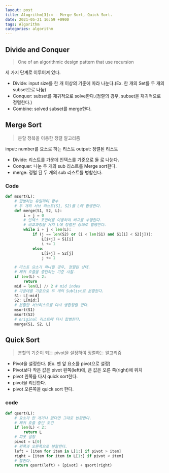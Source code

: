```yaml
---
layout: post
title: Alogrithm[3]:⭐ - Merge Sort, Quick Sort. 
date: 2021-05-21 16:59 +0900
tags: Algorithm
categories: algorithm
---
```


## Divide and Conquer

>One of an algorithmic design pattern that use recursion

세 가지 단계로 이루어져 있다.

- Divide: input size를 한 개 이상의 기준에 따라 나눈다.(Ex. 한 개의 Set를 두 개의 subset으로 나눔)
- Conquer: subset를 재귀적으로 solve한다.(정렬의 경우, subset을 재귀적으로 정렬한다.)
- Combine: solved subset를 merge한다.

## Merge Sort

>분할 정복을 이용한 정렬 알고리즘

input: number를 요소로 하는 리스트
output: 정렬된 리스트

- Divide: 리스트를 가운데 인덱스를 기준으로 둘 로 나눈다.
- Conquer: 나눈 두 개의 sub 리스트를 Merge sort한다.
- merge: 정렬 된 두 개의 sub 리스트를 병합한다.

### Code

```py
def msort(L):
    # 합병하는 유틸리티 함수
    # 두 개의 서브 리스트(S1, S2)를 L에 합병한다.
    def merge(S1, S2, L):
        i = j = 0
        # 인덱스 포인터를 이용하여 비교를 수행한다.
        # 비교과정을 거쳐 L에 정렬된 상태로 합병한다.
        while i + j < len(L):
            if (j == len(S2) or (i < len(S1) and S1[i] < S2[j])):
                L[i+j] = S1[i]
                i += 1
            else:
                L[i+j] = S2[j]
                j += 1

    # 리스트 요소가 하나일 경우, 정렬된 상태.
    # 재귀 호출을 중단하는 기준 시점.
    if len(L) < 2:
        return
    mid = len(L) // 2 # mid index
    # 가운데를 기준으로 두 개의 Sublist로 분할한다.
    S1: L[:mid] 
    S2: L[mid:]
    # 분할한 서브리스트를 다시 병합정렬 한다.
    msort(S1)
    msort(S2)
    # original 리스트에 다시 합병한다.
    merge(S1, S2, L)
```

## Quick Sort

>분할의 기준이 되는 pivot을 설정하여 정렬하는 알고리즘

- Pivot을 설정한다. (Ex. 맨 앞 요소를 pivot으로 설정)
- Pivot보다 작은 값은 pivot 왼쪽(left)에, 큰 값은 오른 쪽(right)에 위치
- pivot 왼쪽을 다시 quick sort한다.
- pivot을 리턴한다.
- pivot 오른쪽을 quick sort 한다.

### code

```py
def qsort(L):
    # 요소가 한 개거나 없다면 그대로 반환한다.
    # 재귀 호출 중단 조건
    if len(L) < 2:
        return L
    # 피봇 설정
    pivot = L[0]
    # 왼쪽과 오른쪽으로 분할한다.
    left = [item for item in L[1:] if pivot > item]
    right = [item for item in L[1:] if pivot < item]
    # 합친다.
    return qsort(left) + [pivot] + qsort(right)
```
